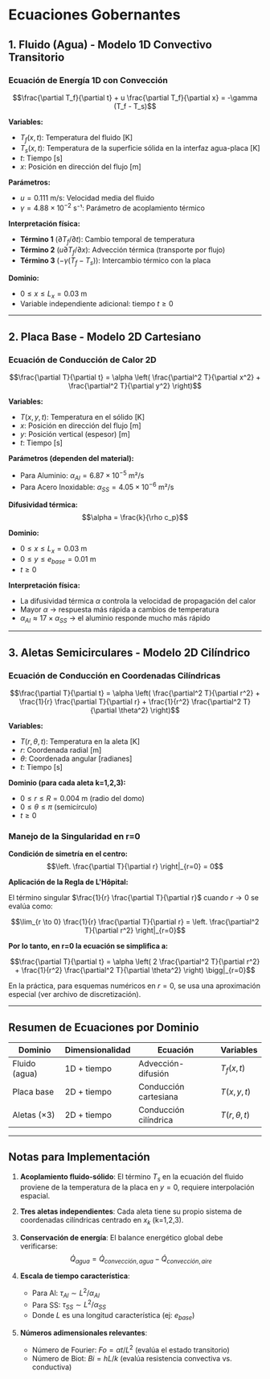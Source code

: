# Ecuaciones Gobernantes

## 1. Fluido (Agua) - Modelo 1D Convectivo Transitorio

### Ecuación de Energía 1D con Convección

$$\frac{\partial T_f}{\partial t} + u \frac{\partial T_f}{\partial x} = -\gamma (T_f - T_s)$$

**Variables:**
- $T_f(x,t)$: Temperatura del fluido [K]
- $T_s(x,t)$: Temperatura de la superficie sólida en la interfaz agua-placa [K]
- $t$: Tiempo [s]
- $x$: Posición en dirección del flujo [m]

**Parámetros:**
- $u = 0.111$ m/s: Velocidad media del fluido
- $\gamma = 4.88 \times 10^{-2}$ s⁻¹: Parámetro de acoplamiento térmico

**Interpretación física:**
- **Término 1** ($\partial T_f / \partial t$): Cambio temporal de temperatura
- **Término 2** ($u \partial T_f / \partial x$): Advección térmica (transporte por flujo)
- **Término 3** ($-\gamma(T_f - T_s)$): Intercambio térmico con la placa

**Dominio:**
- $0 \leq x \leq L_x = 0.03$ m
- Variable independiente adicional: tiempo $t \geq 0$

---

## 2. Placa Base - Modelo 2D Cartesiano

### Ecuación de Conducción de Calor 2D

$$\frac{\partial T}{\partial t} = \alpha \left( \frac{\partial^2 T}{\partial x^2} + \frac{\partial^2 T}{\partial y^2} \right)$$

**Variables:**
- $T(x,y,t)$: Temperatura en el sólido [K]
- $x$: Posición en dirección del flujo [m]
- $y$: Posición vertical (espesor) [m]
- $t$: Tiempo [s]

**Parámetros (dependen del material):**
- Para Aluminio: $\alpha_{Al} = 6.87 \times 10^{-5}$ m²/s
- Para Acero Inoxidable: $\alpha_{SS} = 4.05 \times 10^{-6}$ m²/s

**Difusividad térmica:**
$$\alpha = \frac{k}{\rho c_p}$$

**Dominio:**
- $0 \leq x \leq L_x = 0.03$ m
- $0 \leq y \leq e_{base} = 0.01$ m
- $t \geq 0$

**Interpretación física:**
- La difusividad térmica $\alpha$ controla la velocidad de propagación del calor
- Mayor $\alpha$ → respuesta más rápida a cambios de temperatura
- $\alpha_{Al} \approx 17 \times \alpha_{SS}$ → el aluminio responde mucho más rápido

---

## 3. Aletas Semicirculares - Modelo 2D Cilíndrico

### Ecuación de Conducción en Coordenadas Cilíndricas

$$\frac{\partial T}{\partial t} = \alpha \left( \frac{\partial^2 T}{\partial r^2} + \frac{1}{r} \frac{\partial T}{\partial r} + \frac{1}{r^2} \frac{\partial^2 T}{\partial \theta^2} \right)$$

**Variables:**
- $T(r,\theta,t)$: Temperatura en la aleta [K]
- $r$: Coordenada radial [m]
- $\theta$: Coordenada angular [radianes]
- $t$: Tiempo [s]

**Dominio (para cada aleta k=1,2,3):**
- $0 \leq r \leq R = 0.004$ m (radio del domo)
- $0 \leq \theta \leq \pi$ (semicírculo)
- $t \geq 0$

### Manejo de la Singularidad en r=0

**Condición de simetría en el centro:**
$$\left. \frac{\partial T}{\partial r} \right|_{r=0} = 0$$

**Aplicación de la Regla de L'Hôpital:**

El término singular $\frac{1}{r} \frac{\partial T}{\partial r}$ cuando $r \to 0$ se evalúa como:

$$\lim_{r \to 0} \frac{1}{r} \frac{\partial T}{\partial r} = \left. \frac{\partial^2 T}{\partial r^2} \right|_{r=0}$$

**Por lo tanto, en r=0 la ecuación se simplifica a:**

$$\frac{\partial T}{\partial t} = \alpha \left( 2 \frac{\partial^2 T}{\partial r^2} + \frac{1}{r^2} \frac{\partial^2 T}{\partial \theta^2} \right) \bigg|_{r=0}$$

En la práctica, para esquemas numéricos en $r=0$, se usa una aproximación especial (ver archivo de discretización).

---

## Resumen de Ecuaciones por Dominio

| Dominio | Dimensionalidad | Ecuación | Variables |
|---------|-----------------|----------|-----------|
| Fluido (agua) | 1D + tiempo | Advección-difusión | $T_f(x,t)$ |
| Placa base | 2D + tiempo | Conducción cartesiana | $T(x,y,t)$ |
| Aletas (×3) | 2D + tiempo | Conducción cilíndrica | $T(r,\theta,t)$ |

---

## Notas para Implementación

1. **Acoplamiento fluido-sólido**: El término $T_s$ en la ecuación del fluido proviene de la temperatura de la placa en $y=0$, requiere interpolación espacial.

2. **Tres aletas independientes**: Cada aleta tiene su propio sistema de coordenadas cilíndricas centrado en $x_k$ (k=1,2,3).

3. **Conservación de energía**: El balance energético global debe verificarse:
   $$\dot{Q}_{agua} = \dot{Q}_{convección,agua} - \dot{Q}_{convección,aire}$$

4. **Escala de tiempo característica**: 
   - Para Al: $\tau_{Al} \sim L^2/\alpha_{Al}$
   - Para SS: $\tau_{SS} \sim L^2/\alpha_{SS}$
   - Donde $L$ es una longitud característica (ej: $e_{base}$)

5. **Números adimensionales relevantes**:
   - Número de Fourier: $Fo = \alpha t / L^2$ (evalúa el estado transitorio)
   - Número de Biot: $Bi = hL/k$ (evalúa resistencia convectiva vs. conductiva)

